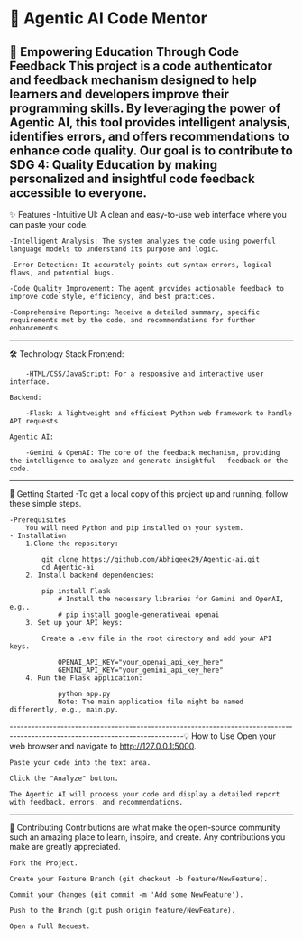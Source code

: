# 🧠 Agentic AI Code Mentor
🌟 Empowering Education Through Code Feedback
    This project is a code authenticator and feedback mechanism designed to help learners and developers improve their programming skills. By leveraging the power of Agentic AI, this tool provides intelligent analysis, identifies errors, and offers recommendations to enhance code quality. Our goal is to contribute to SDG 4: Quality Education by making personalized and insightful code feedback accessible to everyone.
-------------------------------------------------------------------------------------------------------------------------------
✨ Features
    -Intuitive UI: A clean and easy-to-use web interface where you can paste your code.

    -Intelligent Analysis: The system analyzes the code using powerful language models to understand its purpose and logic.

    -Error Detection: It accurately points out syntax errors, logical flaws, and potential bugs.

    -Code Quality Improvement: The agent provides actionable feedback to improve code style, efficiency, and best practices.

    -Comprehensive Reporting: Receive a detailed summary, specific requirements met by the code, and recommendations for further enhancements.
-------------------------------------------------------------------------------------------------------------------------------
🛠️ Technology Stack
    Frontend:

        -HTML/CSS/JavaScript: For a responsive and interactive user interface.

    Backend:

        -Flask: A lightweight and efficient Python web framework to handle API requests.

    Agentic AI:

        -Gemini & OpenAI: The core of the feedback mechanism, providing the intelligence to analyze and generate insightful   feedback on the code.
-------------------------------------------------------------------------------------------------------------------------------
🚀 Getting Started
    -To get a local copy of this project up and running, follow these simple steps.

    -Prerequisites
        You will need Python and pip installed on your system.
    - Installation
        1.Clone the repository:

            git clone https://github.com/Abhigeek29/Agentic-ai.git
            cd Agentic-ai
        2. Install backend dependencies:

            pip install Flask
                # Install the necessary libraries for Gemini and OpenAI, e.g.,
                # pip install google-generativeai openai
        3. Set up your API keys:

            Create a .env file in the root directory and add your API keys.

                OPENAI_API_KEY="your_openai_api_key_here"
                GEMINI_API_KEY="your_gemini_api_key_here"
        4. Run the Flask application:

                python app.py
                Note: The main application file might be named differently, e.g., main.py.
------------------------------------------------------------------------------------------------------------------------------💡 How to Use
    Open your web browser and navigate to http://127.0.0.1:5000.

    Paste your code into the text area.

    Click the "Analyze" button.

    The Agentic AI will process your code and display a detailed report with feedback, errors, and recommendations.                
-------------------------------------------------------------------------------------------------------------------------------
🤝 Contributing
    Contributions are what make the open-source community such an amazing place to learn, inspire, and create. Any contributions you make are greatly appreciated.

    Fork the Project.

    Create your Feature Branch (git checkout -b feature/NewFeature).

    Commit your Changes (git commit -m 'Add some NewFeature').

    Push to the Branch (git push origin feature/NewFeature).

    Open a Pull Request.
